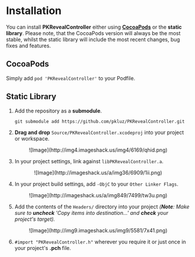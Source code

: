 # Installation

You can install **PKRevealController** either using **[CocoaPods](http://cocoapods.org)** or the **static library**. Please note, that the CocoaPods version will always be the most stable, whilst the static library will include the most recent changes, bug fixes and features.

## CocoaPods

Simply add `pod 'PKRevealController'` to your Podfile.

## Static Library

1. Add the repository as a **submodule**.
    ```
    git submodule add https://github.com/pkluz/PKRevealController.git
    ```

2. **Drag and drop** `Source/PKRevealController.xcodeproj` into your project or workspace.
<center>![Image](http://img4.imageshack.us/img4/6169/qhid.png)</center>

3. In your project settings, link against `libPKRevealController.a`.
<center>![Image](http://imageshack.us/a/img36/6909/1ii.png)</center>

4. In your project build settings, add `-ObjC` to your `Other Linker Flags`.
<center>![Image](http://imageshack.us/a/img849/7499/tw3u.png)</center>

5. Add the contents of the `Headers/` directory into your project _(**Note**: Make sure to **uncheck** 'Copy items into destination…' and **check** your project's target)._
<center>![Image](http://img9.imageshack.us/img9/5581/7x41.png)</center>

6. `#import "PKRevealController.h"` wherever you require it or just once in your project's **.pch** file.
